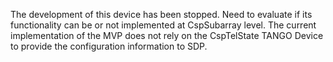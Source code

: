 The development of this device has been stopped.
Need to evaluate if its functionality can be or not  implemented at 
CspSubarray level. 
The current implementation of the MVP does not rely on the CspTelState TANGO Device
to provide the configuration information to SDP.

